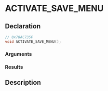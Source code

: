 # ACTIVATE_SAVE_MENU

## Declaration
```cpp
// 0x78AC735F
void ACTIVATE_SAVE_MENU();
```

### Arguments

### Results

## Description

